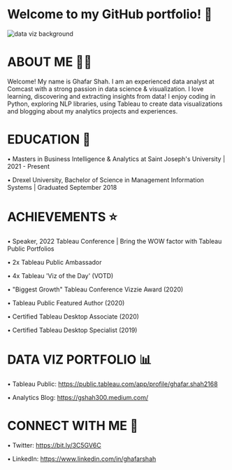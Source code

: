  # Welcome to my GitHub portfolio! :wave:
![data viz background](https://user-images.githubusercontent.com/69779897/236647219-a3b1d619-5f91-481d-b1d7-83890adf27ba.jpeg)

# ABOUT ME 👨‍💻

Welcome! My name is Ghafar Shah. I am an experienced data analyst at Comcast with a strong passion in data science & visualization. I love learning, discovering and extracting insights from data! I enjoy coding in Python, exploring NLP libraries, using Tableau to create data visualizations and blogging about my analytics projects and experiences.

# EDUCATION 🏫

• Masters in Business Intelligence & Analytics at Saint Joseph's University | 2021 - Present

• Drexel University, Bachelor of Science in Management Information Systems | Graduated September 2018

# ACHIEVEMENTS ⭐

• Speaker, 2022 Tableau Conference | Bring the WOW factor with Tableau Public Portfolios

• 2x Tableau Public Ambassador

• 4x Tableau 'Viz of the Day' (VOTD)

• "Biggest Growth" Tableau Conference Vizzie Award (2020)

• Tableau Public Featured Author (2020)

• Certified Tableau Desktop Associate (2020)

• Certified Tableau Desktop Specialist (2019)

# DATA VIZ PORTFOLIO 📊

• Tableau Public: https://public.tableau.com/app/profile/ghafar.shah2168

• Analytics Blog: https://gshah300.medium.com/

# CONNECT WITH ME 🤝

• Twitter: https://bit.ly/3C5GV6C

• LinkedIn: https://www.linkedin.com/in/ghafarshah





